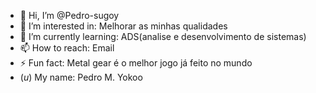 - 👋 Hi, I’m @Pedro-sugoy
- 👀 I’m interested in: Melhorar as minhas qualidades
- 🌱 I’m currently learning: ADS(analise e desenvolvimento de sistemas)
- 📫 How to reach: Email
- ⚡ Fun fact: Metal gear é o melhor jogo já feito no mundo
- (*u*) My name: Pedro M. Yokoo

<!---
Pedro-sugoy/Pedro-sugoy is a ✨ special ✨ repository because its `README.md` (this file) appears on your GitHub profile.
You can click the Preview link to take a look at your changes.
--->
